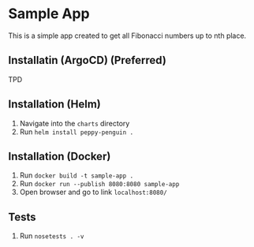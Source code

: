 # Sample App

This is a simple app created to get all Fibonacci numbers up to nth place.

## Installatin (ArgoCD) (Preferred)

TPD

## Installation (Helm)

1. Navigate into the `charts` directory
2. Run `helm install peppy-penguin .`

## Installation (Docker)

1. Run `docker build -t sample-app .`
2. Run `docker run --publish 8080:8080 sample-app`
3. Open browser and go to link `localhost:8080/`

## Tests

1. Run `nosetests . -v`

